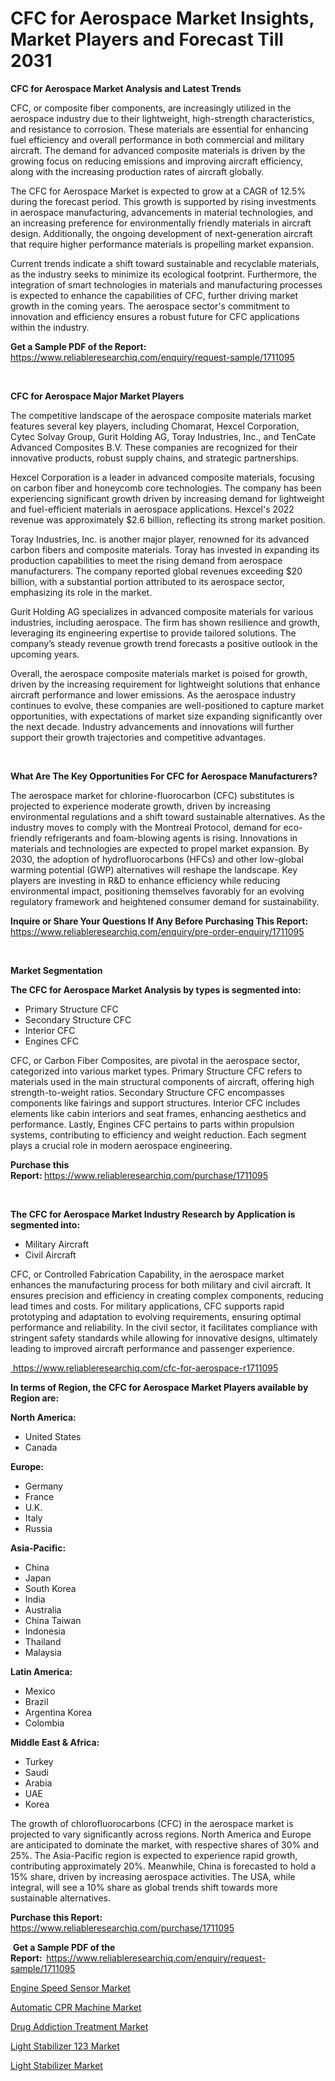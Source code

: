 <p><h1>CFC for Aerospace Market Insights, Market Players and Forecast Till 2031</h1></p><p><strong>CFC for Aerospace Market Analysis and Latest Trends</strong></p>
<p><p>CFC, or composite fiber components, are increasingly utilized in the aerospace industry due to their lightweight, high-strength characteristics, and resistance to corrosion. These materials are essential for enhancing fuel efficiency and overall performance in both commercial and military aircraft. The demand for advanced composite materials is driven by the growing focus on reducing emissions and improving aircraft efficiency, along with the increasing production rates of aircraft globally.</p><p>The CFC for Aerospace Market is expected to grow at a CAGR of 12.5% during the forecast period. This growth is supported by rising investments in aerospace manufacturing, advancements in material technologies, and an increasing preference for environmentally friendly materials in aircraft design. Additionally, the ongoing development of next-generation aircraft that require higher performance materials is propelling market expansion. </p><p>Current trends indicate a shift toward sustainable and recyclable materials, as the industry seeks to minimize its ecological footprint. Furthermore, the integration of smart technologies in materials and manufacturing processes is expected to enhance the capabilities of CFC, further driving market growth in the coming years. The aerospace sector's commitment to innovation and efficiency ensures a robust future for CFC applications within the industry.</p></p>
<p><strong>Get a Sample PDF of the Report:&nbsp;</strong> <a href="https://www.reliableresearchiq.com/enquiry/request-sample/1711095?utm_campaign=103&utm_medium=2&utm_source=Github&utm_content=ia&utm_term=22102024&utm_id=cfc-for-aerospace">https://www.reliableresearchiq.com/enquiry/request-sample/1711095</a></p>
<p>&nbsp;</p>
<p><strong>CFC for Aerospace Major Market Players</strong></p>
<p><p>The competitive landscape of the aerospace composite materials market features several key players, including Chomarat, Hexcel Corporation, Cytec Solvay Group, Gurit Holding AG, Toray Industries, Inc., and TenCate Advanced Composites B.V. These companies are recognized for their innovative products, robust supply chains, and strategic partnerships.</p><p>Hexcel Corporation is a leader in advanced composite materials, focusing on carbon fiber and honeycomb core technologies. The company has been experiencing significant growth driven by increasing demand for lightweight and fuel-efficient materials in aerospace applications. Hexcel's 2022 revenue was approximately $2.6 billion, reflecting its strong market position.</p><p>Toray Industries, Inc. is another major player, renowned for its advanced carbon fibers and composite materials. Toray has invested in expanding its production capabilities to meet the rising demand from aerospace manufacturers. The company reported global revenues exceeding $20 billion, with a substantial portion attributed to its aerospace sector, emphasizing its role in the market.</p><p>Gurit Holding AG specializes in advanced composite materials for various industries, including aerospace. The firm has shown resilience and growth, leveraging its engineering expertise to provide tailored solutions. The company’s steady revenue growth trend forecasts a positive outlook in the upcoming years.</p><p>Overall, the aerospace composite materials market is poised for growth, driven by the increasing requirement for lightweight solutions that enhance aircraft performance and lower emissions. As the aerospace industry continues to evolve, these companies are well-positioned to capture market opportunities, with expectations of market size expanding significantly over the next decade. Industry advancements and innovations will further support their growth trajectories and competitive advantages.</p></p>
<p>&nbsp;</p>
<p><strong>What Are The Key Opportunities For CFC for Aerospace Manufacturers?</strong></p>
<p><p>The aerospace market for chlorine-fluorocarbon (CFC) substitutes is projected to experience moderate growth, driven by increasing environmental regulations and a shift toward sustainable alternatives. As the industry moves to comply with the Montreal Protocol, demand for eco-friendly refrigerants and foam-blowing agents is rising. Innovations in materials and technologies are expected to propel market expansion. By 2030, the adoption of hydrofluorocarbons (HFCs) and other low-global warming potential (GWP) alternatives will reshape the landscape. Key players are investing in R&D to enhance efficiency while reducing environmental impact, positioning themselves favorably for an evolving regulatory framework and heightened consumer demand for sustainability.</p></p>
<p><strong>Inquire or Share Your Questions If Any Before Purchasing This Report:</strong> <a href="https://www.reliableresearchiq.com/enquiry/pre-order-enquiry/1711095?utm_campaign=103&utm_medium=2&utm_source=Github&utm_content=ia&utm_term=22102024&utm_id=cfc-for-aerospace">https://www.reliableresearchiq.com/enquiry/pre-order-enquiry/1711095</a></p>
<p>&nbsp;</p>
<p><strong>Market Segmentation</strong></p>
<p><strong>The CFC for Aerospace Market Analysis by types is segmented into:</strong></p>
<p><ul><li>Primary Structure CFC</li><li>Secondary Structure CFC</li><li>Interior CFC</li><li>Engines CFC</li></ul></p>
<p><p>CFC, or Carbon Fiber Composites, are pivotal in the aerospace sector, categorized into various market types. Primary Structure CFC refers to materials used in the main structural components of aircraft, offering high strength-to-weight ratios. Secondary Structure CFC encompasses components like fairings and support structures. Interior CFC includes elements like cabin interiors and seat frames, enhancing aesthetics and performance. Lastly, Engines CFC pertains to parts within propulsion systems, contributing to efficiency and weight reduction. Each segment plays a crucial role in modern aerospace engineering.</p></p>
<p><strong>Purchase this Report:&nbsp;</strong><a href="https://www.reliableresearchiq.com/purchase/1711095?utm_campaign=103&utm_medium=2&utm_source=Github&utm_content=ia&utm_term=22102024&utm_id=cfc-for-aerospace">https://www.reliableresearchiq.com/purchase/1711095</a></p>
<p>&nbsp;</p>
<p><strong>The CFC for Aerospace Market Industry Research by Application is segmented into:</strong></p>
<p><ul><li>Military Aircraft</li><li>Civil Aircraft</li></ul></p>
<p><p>CFC, or Controlled Fabrication Capability, in the aerospace market enhances the manufacturing process for both military and civil aircraft. It ensures precision and efficiency in creating complex components, reducing lead times and costs. For military applications, CFC supports rapid prototyping and adaptation to evolving requirements, ensuring optimal performance and reliability. In the civil sector, it facilitates compliance with stringent safety standards while allowing for innovative designs, ultimately leading to improved aircraft performance and passenger experience.</p></p>
<p><a href="https://www.reliableresearchiq.com/cfc-for-aerospace-r1711095?utm_campaign=103&utm_medium=2&utm_source=Github&utm_content=ia&utm_term=22102024&utm_id=cfc-for-aerospace">&nbsp;https://www.reliableresearchiq.com/cfc-for-aerospace-r1711095</a></p>
<p><strong>In terms of Region, the CFC for Aerospace Market Players available by Region are:</strong></p>
<p>
    <p> <strong> North America: </strong>
        <ul>
            <li>United States</li>
            <li>Canada</li>
        </ul>
        </p> 
    <p> <strong> Europe: </strong>
        <ul>
            <li>Germany</li>
            <li>France</li>
            <li>U.K.</li>
            <li>Italy</li>
            <li>Russia</li>
        </ul>
        </p> 
    <p> <strong> Asia-Pacific: </strong>
        <ul>
            <li>China</li>
            <li>Japan</li>
            <li>South Korea</li>
            <li>India</li>
            <li>Australia</li>
            <li>China Taiwan</li>
            <li>Indonesia</li>
            <li>Thailand</li>
            <li>Malaysia</li>
        </ul>
        </p> 
    <p> <strong> Latin America: </strong>
        <ul>
            <li>Mexico</li>
            <li>Brazil</li>
            <li>Argentina Korea</li>
            <li>Colombia</li>
        </ul>
        </p> 
    <p> <strong> Middle East & Africa: </strong>
        <ul>
            <li>Turkey</li>
            <li>Saudi</li>
            <li>Arabia</li>
            <li>UAE</li>
            <li>Korea</li>
        </ul>
    </p>
    </p>
<p><p>The growth of chlorofluorocarbons (CFC) in the aerospace market is projected to vary significantly across regions. North America and Europe are anticipated to dominate the market, with respective shares of 30% and 25%. The Asia-Pacific region is expected to experience rapid growth, contributing approximately 20%. Meanwhile, China is forecasted to hold a 15% share, driven by increasing aerospace activities. The USA, while integral, will see a 10% share as global trends shift towards more sustainable alternatives.</p></p>
<p><strong>Purchase this Report: </strong><a href="https://www.reliableresearchiq.com/purchase/1711095?utm_campaign=103&utm_medium=2&utm_source=Github&utm_content=ia&utm_term=22102024&utm_id=cfc-for-aerospace">https://www.reliableresearchiq.com/purchase/1711095</a></p>
<p>&nbsp;<strong>Get a Sample PDF of the Report:&nbsp;&nbsp;</strong><a href="https://www.reliableresearchiq.com/enquiry/request-sample/1711095?utm_campaign=103&utm_medium=2&utm_source=Github&utm_content=ia&utm_term=22102024&utm_id=cfc-for-aerospace">https://www.reliableresearchiq.com/enquiry/request-sample/1711095</a></p>
<p><strong></strong></p>
<p><p><a href="https://issuu.com/reportprime-2/docs/engine-speed-sensor-market-size-203_bbf2d32f253971?utm_campaign=103&utm_medium=2&utm_source=Github&utm_content=ia&utm_term=22102024&utm_id=cfc-for-aerospace">Engine Speed Sensor Market</a></p><p><a href="https://www.linkedin.com/pulse/global-automatic-cpr-machine-market-analysis-key-trends-future-5ykue?utm_campaign=103&utm_medium=2&utm_source=Github&utm_content=ia&utm_term=22102024&utm_id=cfc-for-aerospace">Automatic CPR Machine Market</a></p><p><a href="https://www.linkedin.com/pulse/future-innovation-global-drug-addiction-treatment-market-kzzne?utm_campaign=103&utm_medium=2&utm_source=Github&utm_content=ia&utm_term=22102024&utm_id=cfc-for-aerospace">Drug Addiction Treatment Market</a></p><p><a href="https://github.com/brookiqhurne/Market-Research-Report-List-1/blob/main/light-stabilizer-123-market.md?utm_campaign=103&utm_medium=2&utm_source=Github&utm_content=ia&utm_term=22102024&utm_id=cfc-for-aerospace">Light Stabilizer 123 Market</a></p><p><a href="https://github.com/radmanjxendrisczn/Market-Research-Report-List-1/blob/main/light-stabilizer-market.md?utm_campaign=103&utm_medium=2&utm_source=Github&utm_content=ia&utm_term=22102024&utm_id=cfc-for-aerospace">Light Stabilizer Market</a></p></p>